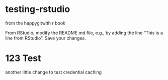 # testing-rstudio
from the happygitwith r book

From RStudio, modify the README.md file, e.g., by adding the line “This is a line from RStudio”. Save your changes.

# 123 Test

another little change to test credential caching